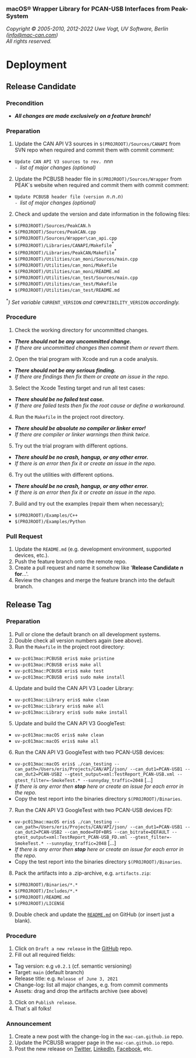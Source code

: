 ### macOS® Wrapper Library for PCAN-USB Interfaces from Peak-System

_Copyright &copy; 2005-2010, 2012-2022 Uwe Vogt, UV Software, Berlin (info@mac-can.com)_ \
_All rights reserved._

# Deployment

## Release Candidate

### Precondition

- **_All changes are made exclusively on a feature branch!_**

### Preparation

1. Update the CAN API V3 sources in `$(PROJROOT)/Sources/CANAPI` from SVN repo
   when required and commit them with commit comment:
  - `Update CAN API V3 sources to rev. `_nnn_ \
    `- `_list of major changes (optional)_
2. Update the PCBUSB header file in `$(PROJROOT)/Sources/Wrapper` from PEAK´s website
   when required and commit them with commit comment:
  - `Update PCBUSB header file (version `_n_`.`_n_`.`_n_`)` \
    `- `_list of major changes (optional)_
2. Check and update the version and date information in the following files:
  - `$(PROJROOT)/Sources/PeakCAN.h`
  - `$(PROJROOT)/Sources/PeakCAN.cpp`
  - `$(PROJROOT)/Sources/Wrapper\can_api.cpp`
  - `$(PROJROOT)/Libraries/CANAPI/Makefile`<sup>*</sup>
  - `$(PROJROOT)/Libraries/PeakCAN/Makefile`<sup>*</sup>
  - `$(PROJROOT)/Utilities/can_moni/Sources/main.cpp`
  - `$(PROJROOT)/Utilities/can_moni/Makefile`
  - `$(PROJROOT)/Utilities/can_moni/README.md`
  - `$(PROJROOT)/Utilities/can_test/Sources/main.cpp`
  - `$(PROJROOT)/Utilities/can_test/Makefile`
  - `$(PROJROOT)/Utilities/can_test/README.md`

  <sup>*</sup>_) Set variable_ `CURRENT_VERSION` _and_ `COMPATIBILITY_VERSION` _accordingly._

### Procedure

1. Check the working directory for uncommitted changes.
  - _**There should not be any uncommitted change.**_
  - _If there are uncommitted changes then commit them or revert them._
2. Open the trial program with Xcode and run a code analysis.
  - _**There should not be any serious finding.**_
  - _If there are findings then fix them or create an issue in the repo._
3. Select the Xcode Testing target and run all test cases:
  - _**There should be no failed test case.**_
  - _If there are failed tests then fix the root cause or define a workaround._
4. Run the `Makefile` in the project root directory.
  - _**There should be absolute no compiler or linker error!**_
  - _If there are compiler or linker warnings then think twice._
5. Try out the trial program with different options.
  - _**There should be no crash, hangup, or any other error.**_
  - _If there is an error then fix it or create an issue in the repo._
6. Try out the utilities with different options.
  - _**There should be no crash, hangup, or any other error.**_
  - _If there is an error then fix it or create an issue in the repo._
7. Build and try out the examples (repair them when necessary);
  - `$(PROJROOT)/Examples/C++`
  - `$(PROJROOT)/Examples/Python`

### Pull Request

1. Update the `README.md` (e.g. development environment, supported devices, etc.).
2. Push the feature branch onto the remote repo.
3. Create a pull request and name it somehow like '**Release Candidate _n_ for**...'.
4. Review the changes and merge the feature branch into the default branch.

## Release Tag

### Preparation

1. Pull or clone the default branch on all development systems.
2. Double check all version numbers again (see above).
3. Run the `Makefile` in the project root directory:
  - `uv-pc013mac:PCBUSB eris$ make pristine`
  - `uv-pc013mac:PCBUSB eris$ make all`
  - `uv-pc013mac:PCBUSB eris$ make test`
  - `uv-pc013mac:PCBUSB eris$ sudo make install`
4. Update and build the CAN API V3 Loader Library:
  - `uv-pc013mac:Library eris$ make clean`
  - `uv-pc013mac:Library eris$ make all`
  - `uv-pc013mac:Library eris$ sudo make install`
5. Update and build the CAN API V3 GoogleTest:
  - `uv-pc013mac:macOS eris$ make clean`
  - `uv-pc013mac:macOS eris$ make all`
6. Run the CAN API V3 GoogleTest with two PCAN-USB devices:
  - `uv-pc013mac:macOS eris$ ./can_testing --can_path=/Users/eris/Projects/CAN/API/json/ --can_dut1=PCAN-USB1 --can_dut2=PCAN-USB2 --gtest_output=xml:TestReport_PCAN-USB.xml --gtest_filter=-SmokeTest.* --sunnyday_traffic=2048` [...]
  - _If there is any error then **stop** here or create an issue for each error in the repo._
  - Copy the test report into the binaries directory `$(PROJROOT)/Binaries`.
7. Run the CAN API V3 GoogleTest with two PCAN-USB devices FD:
  - `uv-pc013mac:macOS eris$ ./can_testing --can_path=/Users/eris/Projects/CAN/API/json/ --can_dut1=PCAN-USB1 --can_dut2=PCAN-USB2 --can_mode=FDF+BRS --can_bitrate=DEFAULT --gtest_output=xml:TestReport_PCAN-USB_FD.xml --gtest_filter=-SmokeTest.* --sunnyday_traffic=2048` [...]
  - _If there is any error then **stop** here or create an issue for each error in the repo._
  - Copy the test report into the binaries directory `$(PROJROOT)/Binaries`.
8. Pack the artifacts into a .zip-archive, e.g. `artifacts.zip`:
  - `$(PROJROOT)/Binaries/*.*`
  - `$(PROJROOT)/Includes/*.*`
  - `$(PROJROOT)/README.md`
  - `$(PROJROOT)/LICENSE`
9. Double check and update the [`README.md`](https://github.com/mac-can/PCANBasic-Wrapper/blob/main/README.md) on GitHub (or insert just a blank).

### Procedure

1. Click on `Draft a new release` in the [GitHub](https://github.com/mac-can/PCANBasic-Wrapper) repo.
2. Fill out all required fields:
  - Tag version: e.g `v0.2.1` (cf. semantic versioning)
  - Target: `main` (default branch)
  - Release title: e.g. `Release of June 3, 2021`
  - Change-log: list all major changes, e.g. from commit comments
  - Assets: drag and drop the artifacts archive (see above)
3. Click on `Publish release`.
4. That´s all folks!

### Announcement

1. Create a new post with the change-log in the `mac-can.github.io` repo.
2. Update the PCBUSB wrapper page in the `mac-can.github.io` repo.
3. Post the new release on
[Twitter](https://twitter.com/uv_software),
[LinkedIn](https://linkedin.com/in/uwe-vogt-software),
[Facebook](https://facebook.com/uvsoftware.berlin),
etc.

